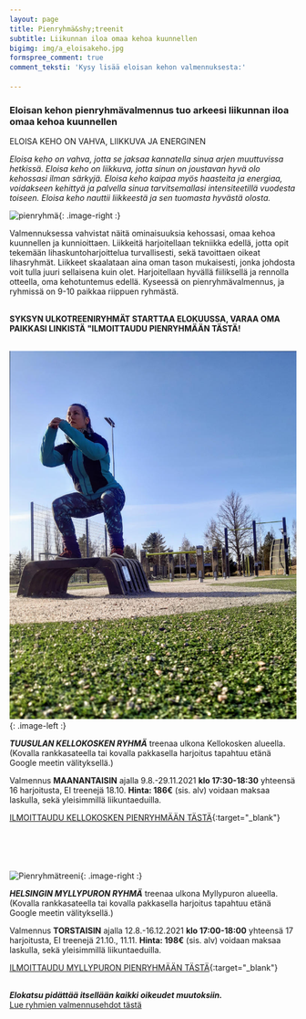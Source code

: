 ```yaml
---
layout: page
title: Pienryhmä&shy;treenit
subtitle: Liikunnan iloa omaa kehoa kuunnellen
bigimg: img/a_eloisakeho.jpg
formspree_comment: true
comment_teksti: 'Kysy lisää eloisan kehon valmennuksesta:'

---
```

### **Eloisan kehon pienryhmä­valmennus**  tuo arkeesi liikunnan iloa omaa kehoa kuunnellen

<p></p>
<p class="otsikkolistapalkki">
ELOISA KEHO ON VAHVA, LIIKKUVA JA ENERGINEN
</p>

_Eloisa keho on vahva, jotta se jaksaa kannatella sinua arjen muuttuvissa hetkissä.
Eloisa keho on liikkuva, jotta sinun on joustavan hyvä olo kehossasi ilman särkyjä.
Eloisa keho kaipaa myös haasteita ja energiaa, voidakseen kehittyä ja palvella sinua tarvitsemallasi intensiteetillä
vuodesta toiseen. Eloisa keho nauttii liikkeestä ja sen tuomasta hyvästä olosta._

![pienryhmä](/img/pienryhmatreenit_3.jpg "Eloisan kehon pienryhmätreenit"){: .image-right :}

Valmennuksessa vahvistat näitä ominaisuuksia kehossasi, omaa kehoa kuunnellen ja kunnioittaen. Liikkeitä harjoitellaan tekniikka edellä, jotta opit tekemään lihaskuntoharjoittelua turvallisesti, sekä tavoittaen oikeat lihasryhmät. Liikkeet skaalataan aina oman tason mukaisesti, jonka johdosta voit tulla juuri sellaisena kuin olet. Harjoitellaan hyvällä fiiliksellä ja rennolla otteella, oma kehotuntemus edellä. Kyseessä on pienryhmävalmennus, ja ryhmissä on 9-10 paikkaa riippuen ryhmästä.  <br/><br/>

**SYKSYN ULKOTREENIRYHMÄT STARTTAA ELOKUUSSA, VARAA OMA PAIKKASI LINKISTÄ "ILMOITTAUDU PIENRYHMÄÄN TÄSTÄ!** <br/><br/>

![Pienryhmätreeni](/img/kellokosken_pienryhma.jpg "Kellokosken pienryhma"){: .image-left :}

**_TUUSULAN KELLOKOSKEN RYHMÄ_**
treenaa ulkona Kellokosken alueella. (Kovalla rankkasateella tai kovalla pakkasella harjoitus tapahtuu etänä Google meetin välityksellä.)

Valmennus **MAANANTAISIN** ajalla 9.8.-29.11.2021 **klo 17:30-18:30**  yhteensä 16 harjoitusta, EI treenejä 18.10.
**Hinta: 186€** (sis. alv) voidaan maksaa laskulla, sekä yleisimmillä liikuntaeduilla.  

 
[ILMOITTAUDU KELLOKOSKEN PIENRYHMÄÄN TÄSTÄ](https://forms.gle/7mdXJyi4EQj7ecMs9){:target="_blank"} 
<br/><br/>
<br/><br/>
<br/><br/>
![Pienryhmätreeni](/img/myllypuro.jpg "Myllypuron pienryhmä"){: .image-right :}

***HELSINGIN MYLLYPURON RYHMÄ***
treenaa ulkona Myllypuron alueella. (Kovalla rankkasateella tai kovalla pakkasella harjoitus tapahtuu etänä Google meetin välityksellä.)

Valmennus **TORSTAISIN** ajalla 12.8.-16.12.2021 **klo 17:00-18:00**  yhteensä 17 harjoitusta, EI treenejä 21.10., 11.11.
**Hinta: 198€** (sis. alv) voidaan maksaa laskulla, sekä yleisimmillä liikuntaeduilla.  


[ILMOITTAUDU MYLLYPURON PIENRYHMÄÄN TÄSTÄ](https://forms.gle/mtntqhB2wxSdSxtH8){:target="_blank"} 
<br/><br/>

**_Elokatsu pidättää itsellään kaikki oikeudet muutoksiin._**  
[Lue ryhmien valmennusehdot tästä](/valmennusehdot)